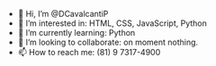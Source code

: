 - 👋 Hi, I’m @DCavalcantiP
- 👀 I’m interested in: HTML, CSS, JavaScript, Python
- 🌱 I’m currently learning: Python
- 💞️ I’m looking to collaborate: on moment nothing.
- 📫 How to reach me: (81) 9 7317-4900

<!---
DCavalcantiP/DCavalcantiP is a ✨ special ✨ repository because its `README.md` (this file) appears on your GitHub profile.
You can click the Preview link to take a look at your changes.
--->
